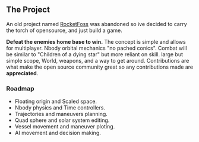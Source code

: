 ## The Project

An old project named <a href="https://github.com/cmdrflexo/RocketFOSS">RocketFoss</a> was abandoned so ive decided to carry the torch of opensource, and just build a game.

**Defeat the enemies home base to win.** The concept is simple and allows for multiplayer. Nbody orbital mechanics "no pached conics". Combat will be similar to "Children of a dying star" but more reliant on skill. large but simple scope, World, weapons, and a way to get around. Contributions are what make the open source community great so any contributions made are **appreciated**.

### Roadmap
* Floating origin and Scaled space.
* Nbody physics and Time controllers.
* Trajectories and maneuvers planning.
* Quad sphere and solar system editing.
* Vessel movement and maneuver ploting.
* AI movement and decision making.
